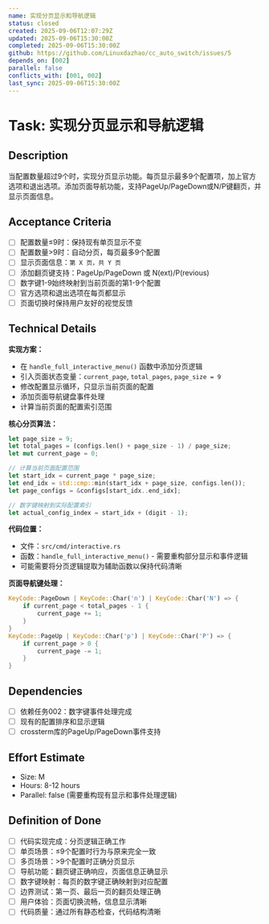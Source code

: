 ```yaml
---
name: 实现分页显示和导航逻辑
status: closed
created: 2025-09-06T12:07:29Z
updated: 2025-09-06T15:30:00Z
completed: 2025-09-06T15:30:00Z
github: https://github.com/Linuxdazhao/cc_auto_switch/issues/5
depends_on: [002]
parallel: false
conflicts_with: [001, 002]
last_sync: 2025-09-06T15:30:00Z
---
```


# Task: 实现分页显示和导航逻辑

## Description

当配置数量超过9个时，实现分页显示功能。每页显示最多9个配置项，加上官方选项和退出选项。添加页面导航功能，支持PageUp/PageDown或N/P键翻页，并显示页面信息。

## Acceptance Criteria

- [ ] 配置数量≤9时：保持现有单页显示不变
- [ ] 配置数量>9时：自动分页，每页最多9个配置
- [ ] 显示页面信息：`第 X 页，共 Y 页`
- [ ] 添加翻页键支持：PageUp/PageDown 或 N(ext)/P(revious)
- [ ] 数字键1-9始终映射到当前页面的第1-9个配置
- [ ] 官方选项和退出选项在每页都显示
- [ ] 页面切换时保持用户友好的视觉反馈

## Technical Details

**实现方案：**
- 在 `handle_full_interactive_menu()` 函数中添加分页逻辑
- 引入页面状态变量：`current_page`, `total_pages`, `page_size = 9`
- 修改配置显示循环，只显示当前页面的配置
- 添加页面导航键盘事件处理
- 计算当前页面的配置索引范围

**核心分页算法：**
```rust
let page_size = 9;
let total_pages = (configs.len() + page_size - 1) / page_size;
let mut current_page = 0;

// 计算当前页面配置范围
let start_idx = current_page * page_size;
let end_idx = std::cmp::min(start_idx + page_size, configs.len());
let page_configs = &configs[start_idx..end_idx];

// 数字键映射到实际配置索引
let actual_config_index = start_idx + (digit - 1);
```

**代码位置：**
- 文件：`src/cmd/interactive.rs`
- 函数：`handle_full_interactive_menu()` - 需要重构部分显示和事件逻辑
- 可能需要将分页逻辑提取为辅助函数以保持代码清晰

**页面导航键处理：**
```rust
KeyCode::PageDown | KeyCode::Char('n') | KeyCode::Char('N') => {
    if current_page < total_pages - 1 {
        current_page += 1;
    }
}
KeyCode::PageUp | KeyCode::Char('p') | KeyCode::Char('P') => {
    if current_page > 0 {
        current_page -= 1;
    }
}
```

## Dependencies

- [ ] 依赖任务002：数字键事件处理完成
- [ ] 现有的配置排序和显示逻辑
- [ ] crossterm库的PageUp/PageDown事件支持

## Effort Estimate

- Size: M
- Hours: 8-12 hours
- Parallel: false (需要重构现有显示和事件处理逻辑)

## Definition of Done

- [ ] 代码实现完成：分页逻辑正确工作
- [ ] 单页场景：≤9个配置时行为与原来完全一致
- [ ] 多页场景：>9个配置时正确分页显示
- [ ] 导航功能：翻页键正确响应，页面信息正确显示
- [ ] 数字键映射：每页的数字键正确映射到对应配置
- [ ] 边界测试：第一页、最后一页的翻页处理正确
- [ ] 用户体验：页面切换流畅，信息显示清晰
- [ ] 代码质量：通过所有静态检查，代码结构清晰

